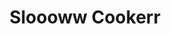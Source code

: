 ---
layout: post
title: Sloooww Cookerr
description: Takin it sloooowww
image: assets/images/slow-cooker-2.jpg
recipes: 
- name : Recipe 1
  ingredients:
    -  Ingredient
    -  Ingredient
  method:
    - Step
    - Step
    
- name : Recipe 2
  ingredients:
    - Ingredient
    -  Ingredient
  method:
    - Step
    - Step
---